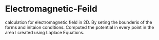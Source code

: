 # Electromagnetic-Feild
calculation for electromagnetic field in 2D.
By seting the bounderis of the forms and initaion conditions.
Computed the potential in every point in the area I created using Laplace Equations.
